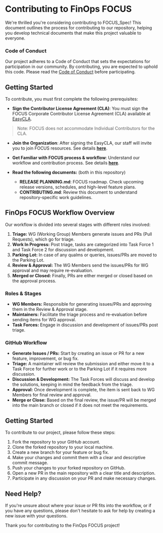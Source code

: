 # Contributing to FinOps FOCUS

We're thrilled you're considering contributing to FOCUS_Spec! This document outlines the process for contributing to our repository, helping you develop technical documents that make this project valuable to everyone.

### Code of Conduct

Our project adheres to a Code of Conduct that sets the expectations for participation in our community. By contributing, you are expected to uphold this code. Please read the [Code of Conduct](https://www.contributor-covenant.org/version/1/0/0/code-of-conduct/) before participating.

## Getting Started

To contribute, you must first complete the following prerequisites:

- **Sign the Contributor License Agreement (CLA)**: You must sign the FOCUS Corporate Contributor License Agreement (CLA) available at <a href="https://github.com/FinOps-Open-Cost-and-Usage-Spec/EasyCLA" target="_blank">EasyCLA</a>.

> Note: FOCUS does not accommodate Individual Contributors for the CLA.

- **Join the Organization**: After signing the EasyCLA, our staff will invite you to join FOCUS resources. See details <a href="" target="_blank"><strong>here</strong></a>.

- **Get Familiar with FOCUS process & workflow**: Understand our workflow and contribution process. See details <a href="" target="_blank"><strong>here</strong></a>.

- **Read the following documents:** (both in this repository)
    - **RELEASE PLANNING.md**: FOCUS roadmap. Check upcoming release versions, schedules, and high-level feature plans.
    - **CONTRIBUTING.md**: Review this document to understand repository-specific work guidelines.


## FinOps FOCUS Workflow Overview

Our workflow is divided into several stages with different roles involved:

1. **Triage:** WG (Working Group) Members generate issues and PRs (Pull Requests), which go for triage.
2. **Work In Progress:** Post triage, tasks are categorized into Task Force 1 and Task Force 2 for discussion and development.
3. **Parking Lot:** In case of any qualms or queries, issues/PRs are moved to the Parking Lot.
4. **Review & Approval:** The WG Members send the issues/PRs for WG approval and may require re-evaluation.
5. **Merged or Closed:** Finally, PRs are either merged or closed based on the approval process.

### Roles & Stages

- **WG Members:** Responsible for generating issues/PRs and approving them in the Review & Approval stage.
- **Maintainers:** Facilitate the triage process and re-evaluation before sending items for WG approval.
- **Task Forces:** Engage in discussion and development of issues/PRs post triage.

### GitHub Workflow

- **Generate Issues / PRs:** Start by creating an issue or PR for a new feature, improvement, or bug fix.
- **Triage:** A maintainer will review the submission and either move it to a Task Force for further work or to the Parking Lot if it requires more discussion.
- **Discussion & Development:** The Task Forces will discuss and develop the solutions, keeping in mind the feedback from the triage.
- **Approval:** Once development is complete, the item is sent back to WG Members for final review and approval.
- **Merge or Close:** Based on the final review, the issue/PR will be merged into the main branch or closed if it does not meet the requirements.

## Getting Started

To contribute to our project, please follow these steps:

1. Fork the repository to your GitHub account.
2. Clone the forked repository to your local machine.
3. Create a new branch for your feature or bug fix.
4. Make your changes and commit them with a clear and descriptive commit message.
5. Push your changes to your forked repository on GitHub.
6. Open a new PR in the main repository with a clear title and description.
7. Participate in any discussion on your PR and make necessary changes.

## Need Help?

If you're unsure about where your issue or PR fits into the workflow, or if you have any questions, please don't hesitate to ask for help by creating a new issue with your questions.

Thank you for contributing to the FinOps FOCUS project!

